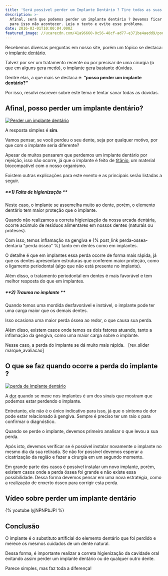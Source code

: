 ```yaml
---
title: 'Será possível perder um Implante Dentário ? Tire todas as suas dúvidas. '
description: >-
  Afinal, será que podemos perder um implante dentário ? Devemos ficar atentos
  para isso não acontecer. Leia o texto e evite esse problema.
date: 2016-03-01T10:00:04.000Z
featured_image: //ucarecdn.com/41a96660-0c56-48cf-ad77-e371be4aedd9/podemos-perder-um-implante-dentário1.jpg
---
```

Recebemos diversas perguntas em nosso site, porém um tópico se destaca: o [implante dentário](/implante-dentario/). 

Talvez por ser um tratamento recente ou por precisar de uma cirurgia (o que em alguns gera medo), o implante gera bastante dúvidas. 

Dentre elas, a que mais se destaca é: **“posso perder um implante dentário?”** 

Por isso, resolvi escrever sobre este tema e tentar sanar todas as dúvidas.

## **Afinal, posso perder um implante dentário?**

[![Perder um implante dentário](//ucarecdn.com/1f7f4900-c7e8-46eb-846a-e9fa9f6e67b5/Perder-um-implante-dentário.jpg)](//ucarecdn.com/1f7f4900-c7e8-46eb-846a-e9fa9f6e67b5/Perder-um-implante-dentário.jpg) 

A resposta simples é **sim**. 

Vamos pensar, se você perdeu o seu dente, seja por qualquer motivo, por que com o implante seria diferente? 

Apesar de muitos pensarem que perdemos um implante dentário por rejeição, isso não ocorre, já que o implante é feito de [titânio](https://pt.wikipedia.org/wiki/Titânio), um material biocompatível com o nosso organismo. 

Existem outras explicações para este evento e as principais serão listadas a seguir.

##### **1) Falta de higienização **

Neste caso, o implante se assemelha muito ao dente, porém, o elemento dentário tem maior proteção que o implante. 

Quando não realizamos a correta higienização da nossa arcada dentária, ocorre acúmulo de resíduos alimentares em nossos dentes (naturais ou próteses). 

Com isso, temos inflamação na gengiva e {% post_link perda-ossea-dentaria "perda óssea" %} tanto em dentes como em implantes. 

O detalhe é que em implantes essa perda ocorre de forma mais rápida, já que os dentes apresentam estruturas que conferem maior proteção, como o ligamento periodontal (algo que não está presente no implante). 

Além disso, o tratamento periodontal em dentes é mais favorável e tem melhor resposta do que em implantes.

##### **2) Trauma no implante **

Quando temos uma mordida desfavorável e instável, o implante pode ter uma carga maior que os demais dentes. 

Isso ocasiona uma maior perda óssea ao redor, o que causa sua perda. 

Além disso, existem casos onde temos os dois fatores atuando, tanto a inflamação da gengiva, como uma maior carga sobre o implante. 

Nesse caso, a perda do implante se dá muito mais rápida.   \[rev_slider marque_avaliacao]  

## **O que se faz quando ocorre a perda do implante ?**

[![perda de implante dentário](//ucarecdn.com/3cdcd8e2-cde4-4eb3-b1c5-34a8c5109987/perda-de-implante-dentário.jpg)](//ucarecdn.com/3cdcd8e2-cde4-4eb3-b1c5-34a8c5109987/perda-de-implante-dentário.jpg) 

A [dor](/como-aliviar-a-dor-de-dente/) quando se mexe nos implantes é um dos sinais que mostram que podemos estar perdendo o implante. 

Entretanto, ele não é o único indicativo para isso, já que o sintoma de dor pode estar relacionado à gengiva. Sempre é preciso ter um raio x para confirmar o diagnóstico. 

Quando se perde o implante, devemos primeiro analisar o que levou a sua perda. 

Após isto, devemos verificar se é possível instalar novamente o implante no mesmo dia da sua retirada. Se não for possível devemos esperar a cicatrização da região e fazer a cirurgia em um segundo momento. 

Em grande parte dos casos é possível instalar um novo implante, porém, existem casos onde a perda óssea foi grande e não existe essa possibilidade. Dessa forma devemos pensar em uma nova estratégia, como a realização de enxerto ósseo para corrigir esta perda.

## Vídeo sobre perder um implante dentário

{% youtube IyjNPNPbJPI %}



## **Conclusão**

O implante é o substituto artificial do elemento dentário que foi perdido e merece os mesmos cuidados de um dente natural. 

Dessa forma, é importante realizar a correta higienização da cavidade oral evitando assim perder um implante dentário ou de qualquer outro dente. 

Parece simples, mas faz toda a diferença!
